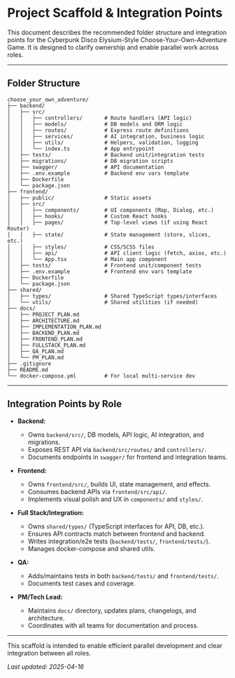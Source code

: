 # Project Scaffold & Integration Points

This document describes the recommended folder structure and integration points for the Cyberpunk Disco Elysium-Style Choose-Your-Own-Adventure Game. It is designed to clarify ownership and enable parallel work across roles.

---

## Folder Structure

```
choose_your_own_adventure/
├── backend/
│   ├── src/
│   │   ├── controllers/       # Route handlers (API logic)
│   │   ├── models/            # DB models and ORM logic
│   │   ├── routes/            # Express route definitions
│   │   ├── services/          # AI integration, business logic
│   │   ├── utils/             # Helpers, validation, logging
│   │   └── index.ts           # App entrypoint
│   ├── tests/                 # Backend unit/integration tests
│   ├── migrations/            # DB migration scripts
│   ├── swagger/               # API documentation
│   ├── .env.example           # Backend env vars template
│   ├── Dockerfile
│   └── package.json
├── frontend/
│   ├── public/                # Static assets
│   ├── src/
│   │   ├── components/        # UI components (Map, Dialog, etc.)
│   │   ├── hooks/             # Custom React hooks
│   │   ├── pages/             # Top-level views (if using React Router)
│   │   ├── state/             # State management (store, slices, etc.)
│   │   ├── styles/            # CSS/SCSS files
│   │   ├── api/               # API client logic (fetch, axios, etc.)
│   │   └── App.tsx            # Main app component
│   ├── tests/                 # Frontend unit/component tests
│   ├── .env.example           # Frontend env vars template
│   ├── Dockerfile
│   └── package.json
├── shared/
│   ├── types/                 # Shared TypeScript types/interfaces
│   └── utils/                 # Shared utilities (if needed)
├── docs/
│   ├── PROJECT_PLAN.md
│   ├── ARCHITECTURE.md
│   ├── IMPLEMENTATION_PLAN.md
│   ├── BACKEND_PLAN.md
│   ├── FRONTEND_PLAN.md
│   ├── FULLSTACK_PLAN.md
│   ├── QA_PLAN.md
│   └── PM_PLAN.md
├── .gitignore
├── README.md
└── docker-compose.yml         # For local multi-service dev
```

---

## Integration Points by Role

- **Backend:**  
  - Owns `backend/src/`, DB models, API logic, AI integration, and migrations.
  - Exposes REST API via `backend/src/routes/` and `controllers/`.
  - Documents endpoints in `swagger/` for frontend and integration teams.

- **Frontend:**  
  - Owns `frontend/src/`, builds UI, state management, and effects.
  - Consumes backend APIs via `frontend/src/api/`.
  - Implements visual polish and UX in `components/` and `styles/`.

- **Full Stack/Integration:**  
  - Owns `shared/types/` (TypeScript interfaces for API, DB, etc.).
  - Ensures API contracts match between frontend and backend.
  - Writes integration/e2e tests (`backend/tests/`, `frontend/tests/`).
  - Manages docker-compose and shared utils.

- **QA:**  
  - Adds/maintains tests in both `backend/tests/` and `frontend/tests/`.
  - Documents test cases and coverage.

- **PM/Tech Lead:**  
  - Maintains `docs/` directory, updates plans, changelogs, and architecture.
  - Coordinates with all teams for documentation and process.

---

This scaffold is intended to enable efficient parallel development and clear integration between all roles.

_Last updated: 2025-04-16_
